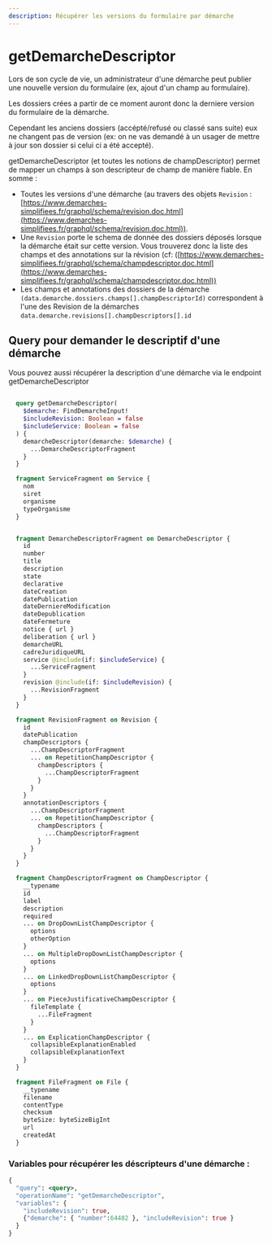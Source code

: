 ```yaml
---
description: Récupérer les versions du formulaire par démarche
---
```


# getDemarcheDescriptor

Lors de son cycle de vie, un administrateur d'une démarche peut publier une nouvelle version du formulaire (ex, ajout d'un champ au formulaire).&#x20;

Les dossiers crées a partir de ce moment auront donc la derniere version du formulaire de la démarche.&#x20;

Cependant les anciens dossiers (accépté/refusé ou classé sans suite) eux ne changent pas de version (ex: on ne vas demandé à un usager de mettre à jour son dossier si celui ci a été accepté).

getDemarcheDescriptor (et toutes les notions de champDescriptor) permet de mapper un champs à son descripteur de champ de manière fiable. En somme :&#x20;

* Toutes les versions d'une démarche (au travers des objets `Revision` : [https://www.demarches-simplifiees.fr/graphql/schema/revision.doc.html](https://www.demarches-simplifiees.fr/graphql/schema/revision.doc.html)).
* Une `Revision` porte le schema de donnée des dossiers déposés lorsque la démarche était sur cette version. Vous trouverez donc la liste des champs et des annotations sur la révision (cf:  ([https://www.demarches-simplifiees.fr/graphql/schema/champdescriptor.doc.html](https://www.demarches-simplifiees.fr/graphql/schema/champdescriptor.doc.html))
* Les champs et annotations des dossiers de la démarche  `(data.demarche.dossiers.champs[].champDescriptorId)` correspondent à l'une des Revision de la démarches `data.demarche.revisions[].champDescriptors[].id`&#x20;

## Query pour demander le descriptif d'une démarche

Vous pouvez aussi récupérer la description d'une démarche via le endpoint getDemarcheDescriptor

```graphql

  query getDemarcheDescriptor(
    $demarche: FindDemarcheInput!
    $includeRevision: Boolean = false
    $includeService: Boolean = false
  ) {
    demarcheDescriptor(demarche: $demarche) {
      ...DemarcheDescriptorFragment
    }
  }

  fragment ServiceFragment on Service {
    nom
    siret
    organisme
    typeOrganisme
  }


  fragment DemarcheDescriptorFragment on DemarcheDescriptor {
    id
    number
    title
    description
    state
    declarative
    dateCreation
    datePublication
    dateDerniereModification
    dateDepublication
    dateFermeture
    notice { url }
    deliberation { url }
    demarcheURL
    cadreJuridiqueURL
    service @include(if: $includeService) {
      ...ServiceFragment
    }
    revision @include(if: $includeRevision) {
      ...RevisionFragment
    }
  }

  fragment RevisionFragment on Revision {
    id
    datePublication
    champDescriptors {
      ...ChampDescriptorFragment
      ... on RepetitionChampDescriptor {
        champDescriptors {
          ...ChampDescriptorFragment
        }
      }
    }
    annotationDescriptors {
      ...ChampDescriptorFragment
      ... on RepetitionChampDescriptor {
        champDescriptors {
          ...ChampDescriptorFragment
        }
      }
    }
  }

  fragment ChampDescriptorFragment on ChampDescriptor {
    __typename
    id
    label
    description
    required
    ... on DropDownListChampDescriptor {
      options
      otherOption
    }
    ... on MultipleDropDownListChampDescriptor {
      options
    }
    ... on LinkedDropDownListChampDescriptor {
      options
    }
    ... on PieceJustificativeChampDescriptor {
      fileTemplate {
        ...FileFragment
      }
    }
    ... on ExplicationChampDescriptor {
      collapsibleExplanationEnabled
      collapsibleExplanationText
    }
  }

  fragment FileFragment on File {
    __typename
    filename
    contentType
    checksum
    byteSize: byteSizeBigInt
    url
    createdAt
  }

```

### Variables pour récupérer les déscripteurs d'une démarche :

```graphql
{
  "query": <query>,
  "operationName": "getDemarcheDescriptor",
  "variables": {
    "includeRevision": true, 
    {"demarche": { "number":64482 }, "includeRevision": true }
  }
}
```
